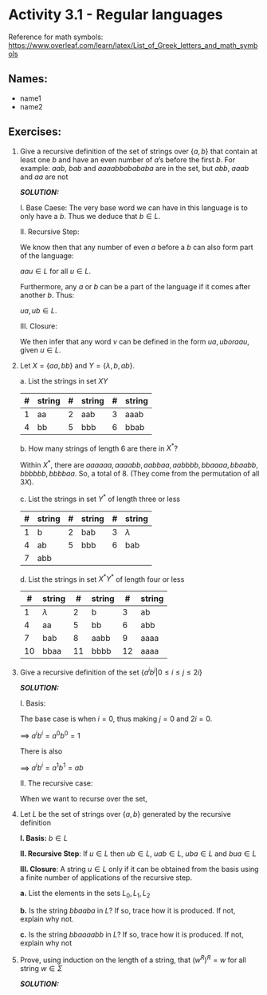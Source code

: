 # Activity 3.1 - Regular languages

Reference for math symbols:
https://www.overleaf.com/learn/latex/List_of_Greek_letters_and_math_symbols

## Names:
- name1
- name2


## Exercises:

1. Give a recursive definition of the set of strings over $\{a, b\}$ that
    contain at least one $b$ and have an even number of $a$’s before the
    first $b$.
    For example: $aab$, $bab$ and $aaaabbabababa$ are in the set,
    but $abb$, $aaab$ and $aa$ are not

    _**SOLUTION:**_

    I. Base Caese: The very base word we can have in this language is to only have a $b$.
    Thus we deduce that $b \in L$.

    II. Recursive Step: 

    We know then that any number of even $a$ before a $b$ can also form part of the language:
        
    $aau \in L$ for all $u \in L$.

    Furthermore, any $a$ or $b$ can be a part of the language if it comes after another $b$. Thus:

    $ua, ub \in L.$ 

    III. Closure:

    We then infer that any word $v$ can be defined in the form $ua, ub or aau$, given $u \in L$. 


2. Let $X = \{aa, bb\}$ and $Y = \{\lambda, b, ab\}$.

    a. List the strings in set $XY$

    #|string|#|string|#|string
    -|-|-|-|-|-
    1|aa|2|aab|3|aaab
    4|bb|5|bbb|6|bbab

    b. How many strings of length 6 are there in $X^*$?

    Within $X^*$, there are $aaaaaa, aaaabb, aabbaa, aabbbb,bbaaaa, bbaabb, bbbbbb,bbbbaa$. So, a total of 8. (They come from the permutation of all $3X$).


    c. List the strings in set $Y^*$ of length three or less

    #|string|#|string|#|string
    -|-|-|-|-|-
    1|b|2|bab|3|$\lambda$
    4|ab|5|bbb|6|bab
    7|abb|


    d. List the strings in set $X^* Y^*$ of length four or less

    #|string|#|string|#|string
    -|-|-|-|-|-
    1|$\lambda$|2|b|3|ab
    4|aa|5|bb|6|abb
    7|bab|8|aabb|9|aaaa
    10|bbaa|11|bbbb|12|aaaa


3. Give a recursive definition of the set $\{ a^ib^j | 0 ≤ i ≤ j ≤ 2i\}$

    _**SOLUTION:**_

    I. Basis:

    The base case is when $i = 0$, thus making $j=0$ and $2i = 0$.

    $\implies$ $a^ib^i =a^0b^0 = 1$
    
    There is also 

    $\implies$ $a^ib^i =a^1b^1 = ab$



    II. The recursive case:

    When we want to recurse over the set, 


4. Let $L$ be the set of strings over $\{a, b\}$ generated by the recursive
   definition

    **I. Basis:** $b \in L$

    **II. Recursive Step**: If $u \in L$ then $ub \in L$, $uab \in L$, $uba \in
    L$ and $bua \in L$

    **III. Closure**: A string $u \in L$ only if it can be obtained from the
    basis using a finite number of applications of the recursive step.

    **a.** List the elements in the sets $L_0, L_1, L_2$


    **b.** Is the string $bbaaba$ in $L$? If so, trace how it is produced.
    If not, explain why not.


    **c.** Is the string $bbaaaabb$ in $L$? If so, trace how it is produced.
    If not, explain why not


5. Prove, using induction on the length of a string, that $(w^R)^R = w$ for all
   string $w \in \Sigma$

    _**SOLUTION:**_

